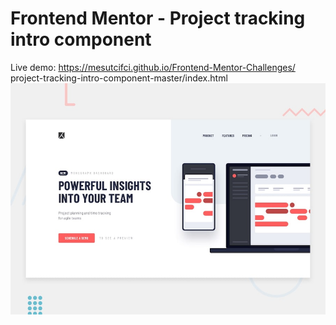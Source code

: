 # Frontend Mentor - Project tracking intro component

Live demo: https://mesutcifci.github.io/Frontend-Mentor-Challenges/
project-tracking-intro-component-master/index.html
![Design preview for the Project tracking intro component coding challenge](./design/desktop-preview.jpg)
